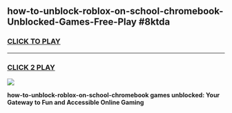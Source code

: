 
## how-to-unblock-roblox-on-school-chromebook-Unblocked-Games-Free-Play #8ktda
<h3>
<a href="https://us.freeplayer.one?title=how-to-unblock-roblox-on-school-chromebook&ref=9M">CLICK TO PLAY</a></h3>
<hr>

<h3>
<a href="https://us.freeplayer.one?title=how-to-unblock-roblox-on-school-chromebook&ref=9M">CLICK 2 PLAY</a>
  
</h3>

<a href="https://us.freeplayer.one?title=how-to-unblock-roblox-on-school-chromebook&ref=9M"><img src="https://clearcache.store/games.png"></a>


**how-to-unblock-roblox-on-school-chromebook games unblocked: Your Gateway to Fun and Accessible Online Gaming**
